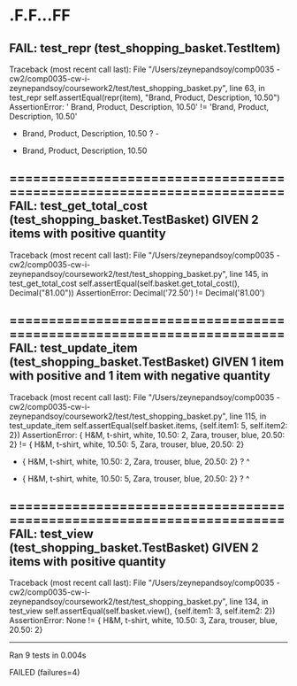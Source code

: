 .F.F...FF
======================================================================
FAIL: test_repr (test_shopping_basket.TestItem)
----------------------------------------------------------------------
Traceback (most recent call last):
  File "/Users/zeynepandsoy/comp0035 - cw2/comp0035-cw-i-zeynepandsoy/coursework2/test/test_shopping_basket.py", line 63, in test_repr
    self.assertEqual(repr(item), "Brand, Product, Description, 10.50")
AssertionError: ' Brand, Product, Description, 10.50' != 'Brand, Product, Description, 10.50'
-  Brand, Product, Description, 10.50
? -
+ Brand, Product, Description, 10.50


======================================================================
FAIL: test_get_total_cost (test_shopping_basket.TestBasket)
GIVEN 2 items with positive quantity
----------------------------------------------------------------------
Traceback (most recent call last):
  File "/Users/zeynepandsoy/comp0035 - cw2/comp0035-cw-i-zeynepandsoy/coursework2/test/test_shopping_basket.py", line 145, in test_get_total_cost
    self.assertEqual(self.basket.get_total_cost(), Decimal("81.00"))
AssertionError: Decimal('72.50') != Decimal('81.00')

======================================================================
FAIL: test_update_item (test_shopping_basket.TestBasket)
GIVEN 1 item with positive and 1 item with negative quantity
----------------------------------------------------------------------
Traceback (most recent call last):
  File "/Users/zeynepandsoy/comp0035 - cw2/comp0035-cw-i-zeynepandsoy/coursework2/test/test_shopping_basket.py", line 115, in test_update_item
    self.assertEqual(self.basket.items, {self.item1: 5, self.item2: 2})
AssertionError: { H&M, t-shirt, white, 10.50: 2,  Zara, trouser, blue, 20.50: 2} != { H&M, t-shirt, white, 10.50: 5,  Zara, trouser, blue, 20.50: 2}
- { H&M, t-shirt, white, 10.50: 2,  Zara, trouser, blue, 20.50: 2}
?                               ^

+ { H&M, t-shirt, white, 10.50: 5,  Zara, trouser, blue, 20.50: 2}
?                               ^


======================================================================
FAIL: test_view (test_shopping_basket.TestBasket)
GIVEN 2 items with positive quantity
----------------------------------------------------------------------
Traceback (most recent call last):
  File "/Users/zeynepandsoy/comp0035 - cw2/comp0035-cw-i-zeynepandsoy/coursework2/test/test_shopping_basket.py", line 134, in test_view
    self.assertEqual(self.basket.view(), {self.item1: 3, self.item2: 2})
AssertionError: None != { H&M, t-shirt, white, 10.50: 3,  Zara, trouser, blue, 20.50: 2}

----------------------------------------------------------------------
Ran 9 tests in 0.004s

FAILED (failures=4)
